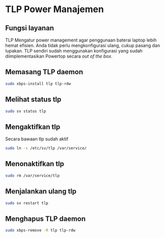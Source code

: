# TLP Power Manajemen

## Fungsi layanan

TLP Mengatur power management agar penggunaan baterai laptop lebih hemat efisien. Anda tidak perlu mengkonfigurasi ulang, cukup pasang dan lupakan. TLP sendiri sudah menggunakan konfigurasi yang sudah diimplementasikan Powertop secara _out of the box_.

## Memasang TLP daemon

```bash
sudo xbps-install tlp tlp-rdw
```

## Melihat status tlp

```bash
sudo sv status tlp
```

## Mengaktifkan tlp

Secara bawaan tlp sudah aktif

```bash
sudo ln -s /etc/sv/tlp /var/service/
```

## Menonaktifkan tlp

```bash
sudo rm /var/service/tlp
```

## Menjalankan ulang tlp

```bash
sudo sv restart tlp
```

## Menghapus TLP daemon

```bash
sudo xbps-remove -R tlp tlp-rdw
```
